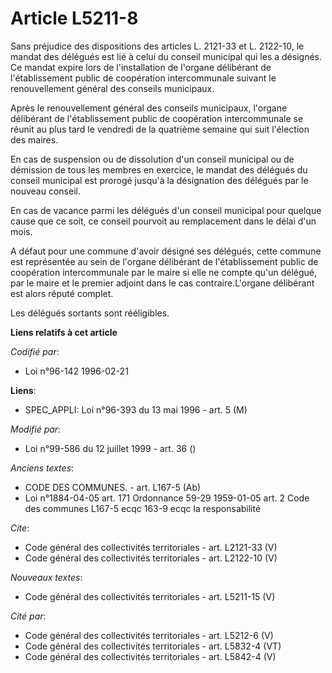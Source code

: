 # Article L5211-8

Sans préjudice des dispositions des articles L. 2121-33 et L. 2122-10, le mandat des délégués est lié à celui du conseil
municipal qui les a désignés. Ce mandat expire lors de l'installation de l'organe délibérant de l'établissement public de
coopération intercommunale suivant le renouvellement général des conseils municipaux. 

Après le renouvellement général des conseils municipaux, l'organe délibérant de l'établissement public de coopération
intercommunale se réunit au plus tard le vendredi de la quatrième semaine qui suit l'élection des maires. 

En cas de suspension ou de dissolution d'un conseil municipal ou de démission de tous les membres en exercice, le mandat des
délégués du conseil municipal est prorogé jusqu'à la désignation des délégués par le nouveau conseil. 

En cas de vacance parmi les délégués d'un conseil municipal pour quelque cause que ce soit, ce conseil pourvoit au
remplacement dans le délai d'un mois.

A défaut pour une commune d'avoir désigné ses délégués, cette commune est représentée au sein de l'organe délibérant de
l'établissement public de coopération intercommunale par le maire si elle ne compte qu'un délégué, par le maire et le premier
adjoint dans le cas contraire.L'organe délibérant est alors réputé complet. 

Les délégués sortants sont rééligibles.

**Liens relatifs à cet article**

_Codifié par_:

  - Loi n°96-142 1996-02-21

**Liens**:

  - SPEC_APPLI: Loi n°96-393 du 13 mai 1996 - art. 5 (M)

_Modifié par_:

  - Loi n°99-586 du 12 juillet 1999 - art. 36 ()

_Anciens textes_:

  - CODE DES COMMUNES. - art. L167-5 (Ab)
  - Loi n°1884-04-05 art. 171 Ordonnance 59-29 1959-01-05 art. 2 Code des communes L167-5 ecqc 163-9 ecqc la responsabilité

_Cite_:

  - Code général des collectivités territoriales - art. L2121-33 (V)
  - Code général des collectivités territoriales - art. L2122-10 (V)

_Nouveaux textes_:

  - Code général des collectivités territoriales - art. L5211-15 (V)

_Cité par_:

  - Code général des collectivités territoriales - art. L5212-6 (V)
  - Code général des collectivités territoriales - art. L5832-4 (VT)
  - Code général des collectivités territoriales - art. L5842-4 (V)

